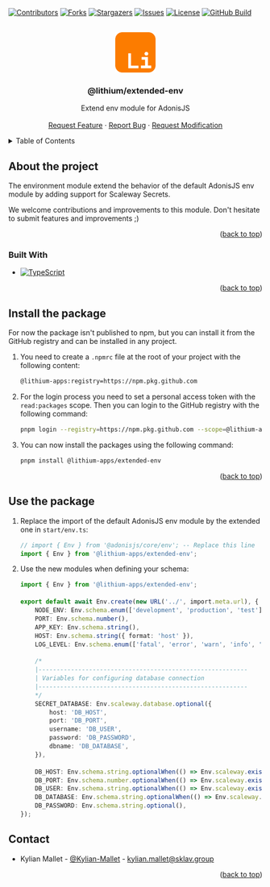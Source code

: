 <a name="readme-top"></a>

[![Contributors][contributors-shield]][contributors-url]
[![Forks][forks-shield]][forks-url]
[![Stargazers][stars-shield]][stars-url]
[![Issues][issues-shield]][issues-url]
[![License][license-shield]][license-url]
[![GitHub Build][github-build]][github-build-url]

<!-- PROJECT LOGO -->
<br />
<div align="center">
  <a href="https://github.com/lithium_apps/extended-env">
    <img src="https://github.com/lithium-apps/edge/blob/main/.github/assets/lithium_logo.png?raw=true" alt="Logo" width="80" height="80">
  </a>

  <h3 align="center">@lithium/extended-env</h3>

  <p align="center">
    Extend env module for AdonisJS
    <br />
    <br />
    <a href="https://github.com/lithium-apps/extended-env/issues/new?labels=enhancement">Request Feature</a>
    ·
    <a href="https://github.com/lithium-apps/extended-env/issues/new?labels=bug">Report Bug</a>
    ·
    <a href="https://github.com/lithium-apps/extended-env/issues/new?labels=enhancement">Request Modification</a>
  </p>
</div>

<!-- TABLE OF CONTENTS -->
<details>
  <summary>Table of Contents</summary>
  <ol>
    <li>
      <a href="#about-the-project">About The Project</a>
      <ul>
        <li><a href="#built-with">Built With</a></li>
      </ul>
    </li>
    <li>
      <a href="#install-the-package">Install the package</a>
    </li>
    <li>
      <a href="#use-the-package">Use the package</a>
    </li>
    <li><a href="#contact">Contact</a></li>
  </ol>
</details>

<!-- ABOUT THE PROJECT -->

## About the project

The environment module extend the behavior of the default AdonisJS env module by adding support for Scaleway Secrets.

We welcome contributions and improvements to this module. Don't hesitate to submit features and improvements ;)

<p align="right">(<a href="#readme-top">back to top</a>)</p>

### Built With

-   [![TypeScript][TypeScript]][TypeScript-url]

<p align="right">(<a href="#readme-top">back to top</a>)</p>

<!-- INSTALL PACKAGE -->

## Install the package

For now the package isn't published to npm, but you can install it from the GitHub registry and can be installed in any project.

1.  You need to create a `.npmrc` file at the root of your project with the following content:

    ```sh
    @lithium-apps:registry=https://npm.pkg.github.com
    ```

2.  For the login process you need to set a personal access token with the `read:packages` scope.
    Then you can login to the GitHub registry with the following command:
    ```sh
    pnpm login --registry=https://npm.pkg.github.com --scope=@lithium-apps
    ```

   3. You can now install the packages using the following command:
       ```sh
       pnpm install @lithium-apps/extended-env
       ```

<p align="right">(<a href="#readme-top">back to top</a>)</p>


<!-- USE PACKAGE -->

## Use the package

1.  Replace the import of the default AdonisJS env module by the extended one in `start/env.ts`:

    ```typescript
    // import { Env } from '@adonisjs/core/env'; -- Replace this line
    import { Env } from '@lithium-apps/extended-env'; 
    ```

2.  Use the new modules when defining your schema:

    ```typescript
    import { Env } from '@lithium-apps/extended-env'; 

    export default await Env.create(new URL('../', import.meta.url), {
        NODE_ENV: Env.schema.enum(['development', 'production', 'test'] as const),
        PORT: Env.schema.number(),
        APP_KEY: Env.schema.string(),
        HOST: Env.schema.string({ format: 'host' }),
        LOG_LEVEL: Env.schema.enum(['fatal', 'error', 'warn', 'info', 'debug', 'trace', 'silent']),
    
        /*
        |----------------------------------------------------------
        | Variables for configuring database connection
        |----------------------------------------------------------
        */
        SECRET_DATABASE: Env.scaleway.database.optional({
            host: 'DB_HOST',
            port: 'DB_PORT',
            username: 'DB_USER',
            password: 'DB_PASSWORD',
            dbname: 'DB_DATABASE',
        }),
    
        DB_HOST: Env.schema.string.optionalWhen(() => Env.scaleway.exists('SECRET_DATABASE'), { format: 'host' }),
        DB_PORT: Env.schema.number.optionalWhen(() => Env.scaleway.exists('SECRET_DATABASE')),
        DB_USER: Env.schema.string.optionalWhen(() => Env.scaleway.exists('SECRET_DATABASE')),
        DB_DATABASE: Env.schema.string.optionalWhen(() => Env.scaleway.exists('SECRET_DATABASE')),
        DB_PASSWORD: Env.schema.string.optional(),
    });
    ```

<!-- CONTACT -->

## Contact

-   Kylian Mallet - [@Kylian-Mallet](https://github.com/Kylian-Mallet) - [kylian.mallet@sklav.group](mailto:kylian.mallet@sklav.group)

<p align="right">(<a href="#readme-top">back to top</a>)</p>

<!-- MARKDOWN LINKS & IMAGES -->
<!-- https://www.markdownguide.org/basic-syntax/#reference-style-links -->

[contributors-shield]: https://img.shields.io/github/contributors/lithium-apps/extended-env.svg?style=for-the-badge
[contributors-url]: https://github.com/lithium-apps/extended-env/graphs/contributors
[forks-shield]: https://img.shields.io/github/forks/lithium-apps/extended-env.svg?style=for-the-badge
[forks-url]: https://github.com/lithium-apps/extended-env/network/members
[stars-shield]: https://img.shields.io/github/stars/lithium-apps/extended-env.svg?style=for-the-badge
[stars-url]: https://github.com/lithium-apps/extended-env/stargazers
[issues-shield]: https://img.shields.io/github/issues/lithium-apps/extended-env.svg?style=for-the-badge
[issues-url]: https://github.com/lithium-apps/extended-env/issues
[license-shield]: https://img.shields.io/github/license/lithium-apps/extended-env.svg?style=for-the-badge
[license-url]: https://github.com/lithium-apps/extended-env/blob/main/LICENSE.md
[github-build]: https://img.shields.io/github/actions/workflow/status/lithium-apps/extended-env/brp-packages.yaml?branch=main&style=for-the-badge
[github-build-url]: https://github.com/lithium-apps/extended-env/actions/workflows/brp-packages.yaml

[TypeScript]: https://img.shields.io/badge/typescript-3178C6?style=for-the-badge&logo=typescript&logoColor=white
[TypeScript-url]: https://www.typescriptlang.org/
